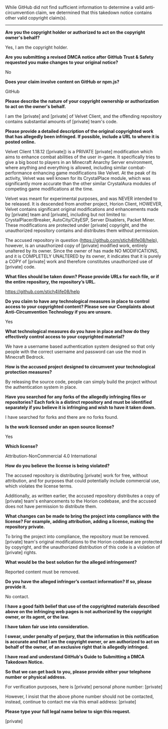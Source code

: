 While GitHub did not find sufficient information to determine a valid anti-circumvention claim, we determined that this takedown notice contains other valid copyright claim(s).

---

**Are you the copyright holder or authorized to act on the copyright owner's behalf?**  

Yes, I am the copyright holder.

**Are you submitting a revised DMCA notice after GitHub Trust & Safety requested you make changes to your original notice?**

No

**Does your claim involve content on GitHub or npm.js?**

GitHub

**Please describe the nature of your copyright ownership or authorization to act on the owner's behalf.**

I am the [private] and [private] of Velvet Client, and the offending repository contains substantial amounts of [private] team's code.

**Please provide a detailed description of the original copyrighted work that has allegedly been infringed. If possible, include a URL to where it is posted online.**

Velvet Client 1.18.12 ([private]) is a PRIVATE [private] modification which aims to enhance combat abilities of the user in-game. It specifically tries to give a big boost to players in an Minecraft Anarchy Server environment, where anything and everything is allowed, including similar combat-performance enhancing game modifications like Velvet. At the peak of its activity, Velvet was well known for its CrystalPlace module, which was significantly more accurate than the other similar CrystalAura modules of competing game modifications at the time.

Velvet was meant for experimental purposes, and was NEVER intended to be released. It is descended from another project, Horion Client, HOWEVER, Velvet contains significant original modifications and enhancements made by [private] team and [private], including but not limited to: CrystalPlacer/Breaker, AutoCity/CityESP, Server Disablers, Packet Miner. These modifications are protected under [private] copyright, and the unauthorized repository contains and distributes them without permission.

The accused repository in question (https://github.com/stich4life08/help), however, is an unauthorized copy of [private] modified work, entirely unaltered by its owner. Since the owner of has made NO MODIFICATIONS, and it is COMPLETELY UNALTERED by its owner, it indicates that it is purely a COPY of [private] work and therefore constitutes unauthorized use of [private] code.

**What files should be taken down? Please provide URLs for each file, or if the entire repository, the repository’s URL.**

https://github.com/stich4life08/help

**Do you claim to have any technological measures in place to control access to your copyrighted content? Please see our Complaints about Anti-Circumvention Technology if you are unsure.**

Yes

**What technological measures do you have in place and how do they effectively control access to your copyrighted material?**

We have a username based authentication system designed so that only people with the correct username and password can use the mod in Minecraft Bedrock.

**How is the accused project designed to circumvent your technological protection measures?**

By releasing the source code, people can simply build the project without the authentication system in place.

**Have you searched for any forks of the allegedly infringing files or repositories? Each fork is a distinct repository and must be identified separately if you believe it is infringing and wish to have it taken down.**

I have searched for forks and there are no forks found.

**Is the work licensed under an open source license?**

Yes

**Which license?**

Attribution-NonCommercial 4.0 International

**How do you believe the license is being violated?**

The accused repository is distributing [private] work for free, without attribution, and for purposes that could potentially include commercial use, which violates the license terms.

Additionally, as written earlier, the accused repository distributes a copy of [private] team's enhancements to the Horion codebase, and the accused does not have permission to distribute them.

**What changes can be made to bring the project into compliance with the license? For example, adding attribution, adding a license, making the repository private.**

To bring the project into compliance, the repository must be removed. [private] team's original modifications to the Horion codebase are protected by copyright, and the unauthorized distribution of this code is a violation of [private] rights.

**What would be the best solution for the alleged infringement?**

Reported content must be removed.

**Do you have the alleged infringer’s contact information? If so, please provide it.**

No contact.

**I have a good faith belief that use of the copyrighted materials described above on the infringing web pages is not authorized by the copyright owner, or its agent, or the law.**

**I have taken fair use into consideration.**

**I swear, under penalty of perjury, that the information in this notification is accurate and that I am the copyright owner, or am authorized to act on behalf of the owner, of an exclusive right that is allegedly infringed.**

**I have read and understand GitHub's Guide to Submitting a DMCA Takedown Notice.**

**So that we can get back to you, please provide either your telephone number or physical address.**

For verification purposes, here is [private] personal phone number: [private]

However, I insist that the above phone number should not be contacted, instead, continue to contact me via this email address: [private]

**Please type your full legal name below to sign this request.**

[private]

